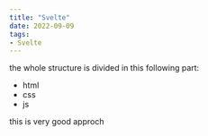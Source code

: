 ```yaml
---
title: "Svelte"
date: 2022-09-09
tags:
- Svelte
---
```


the whole structure is divided in this following part:

- html
- css
- js 

this is very good approch